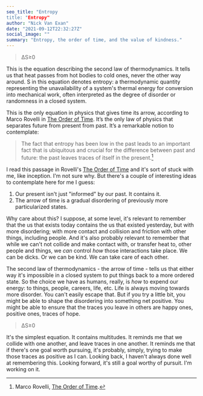 ```yaml
---
seo_title: "Entropy
title: "Entropy"
author: "Nick Van Exan"
date: "2021-09-12T22:32:27Z"
social_image: ""
summary: "Entropy, the order of time, and the value of kindness."
---
```


> ΔS≥0

This is the equation describing the second law of thermodynamics. It tells us that heat passes from hot bodies to cold ones, never the other way around. S in this equation denotes entropy: a thermodynamic quantity representing the unavailability of a system's thermal energy for conversion into mechanical work, often interpreted as the degree of disorder or randomness in a closed system.

This is the only equation in physics that gives time its arrow, according to Marco Rovelli in [The Order of Time](https://www.penguinrandomhouse.com/books/551483/the-order-of-time-by-carlo-rovelli/). It’s the only law of physics that separates future from present from past. It’s a remarkable notion to contemplate:

> The fact that entropy has been low in the past leads to an important fact that is ubiquitous and crucial for the difference between past and future: the past leaves traces of itself in the present.[^1]

I read this passage in Rovelli's [The Order of Time](https://www.penguinrandomhouse.com/books/551483/the-order-of-time-by-carlo-rovelli/) and it's sort of stuck with me, like inception. I'm not sure why. But there's a couple of interesting ideas to contemplate here for me I guess:

1. Our present isn't just "informed" by our past. It contains it.
2. The arrow of time is a gradual disordering of previously more particularized states.

Why care about this? I suppose, at some level, it's relevant to remember that the us that exists today contains the us that existed yesterday, but with more disordering; with more contact and collision and friction with other things, including people. And it's also probably relevant to remember that while we can't not collide and make contact with, or transfer heat to, other people and things, we _can_ control _how_ those interactions take place. We can be dicks. Or we can be kind. We can take care of each other.

The second law of thermodynamics - the arrow of time - tells us that either way it's impossible in a closed system to put things back to a more ordered state. So the choice we have as humans, really, is _how_ to expend our energy: to things, people, careers, life, etc. Life is always moving towards more disorder. You can't easily escape that. But if you try a little bit, you might be able to shape the disordering into something net positive. You might be able to ensure that the traces you leave in others are happy ones, positive ones, traces of hope.

> ΔS≥0

It's the simplest equation. It contains multitudes. It reminds me that we collide with one another, and leave traces in one another. It reminds me that if there's one goal worth pursuing, it's probably, simply, trying to make those traces as positive as I can. Looking back, I haven't always done well at remembering this. Looking forward, it's still a goal worthy of pursuit. I'm working on it.

[^1]: Marco Rovelli, [The Order of Time](https://www.penguinrandomhouse.com/books/551483/the-order-of-time-by-carlo-rovelli/).
